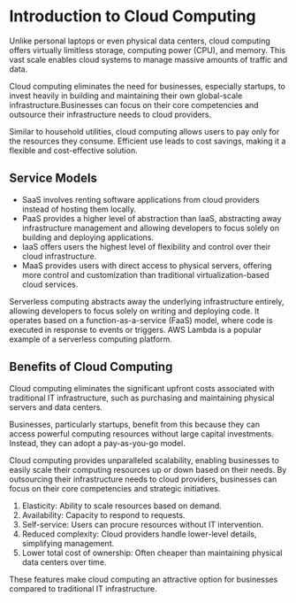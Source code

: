 # Introduction to Cloud Computing
Unlike personal laptops or even physical data centers, cloud computing offers virtually limitless storage, computing power (CPU), and memory. This vast scale enables cloud systems to manage massive amounts of traffic and data.

Cloud computing eliminates the need for businesses, especially startups, to invest heavily in building and maintaining their own global-scale infrastructure.Businesses can focus on their core competencies and outsource their infrastructure needs to cloud providers.

Similar to household utilities, cloud computing allows users to pay only for the resources they consume. Efficient use leads to cost savings, making it a flexible and cost-effective solution.
## Service Models

- SaaS involves renting software applications from cloud providers instead of hosting them locally.
- PaaS provides a higher level of abstraction than IaaS, abstracting away infrastructure management and allowing developers to focus solely on building and deploying applications.
- IaaS offers users the highest level of flexibility and control over their cloud infrastructure.
- MaaS provides users with direct access to physical servers, offering more control and customization than traditional virtualization-based cloud services. 

Serverless computing abstracts away the underlying infrastructure entirely, allowing developers to focus solely on writing and deploying code. It operates based on a function-as-a-service (FaaS) model, where code is executed in response to events or triggers. AWS Lambda is a popular example of a serverless computing platform.

## Benefits of Cloud Computing
Cloud computing eliminates the significant upfront costs associated with traditional IT infrastructure, such as purchasing and maintaining physical servers and data centers.

Businesses, particularly startups, benefit from this because they can access powerful computing resources without large capital investments. Instead, they can adopt a pay-as-you-go model.

Cloud computing provides unparalleled scalability, enabling businesses to easily scale their computing resources up or down based on their needs. By outsourcing their infrastructure needs to cloud providers, businesses can focus on their core competencies and strategic initiatives.

1. Elasticity: Ability to scale resources based on demand.
2. Availability: Capacity to respond to requests.
3. Self-service: Users can procure resources without IT intervention.
4. Reduced complexity: Cloud providers handle lower-level details, simplifying management.
5. Lower total cost of ownership: Often cheaper than maintaining physical data centers over time.

These features make cloud computing an attractive option for businesses compared to traditional IT infrastructure.